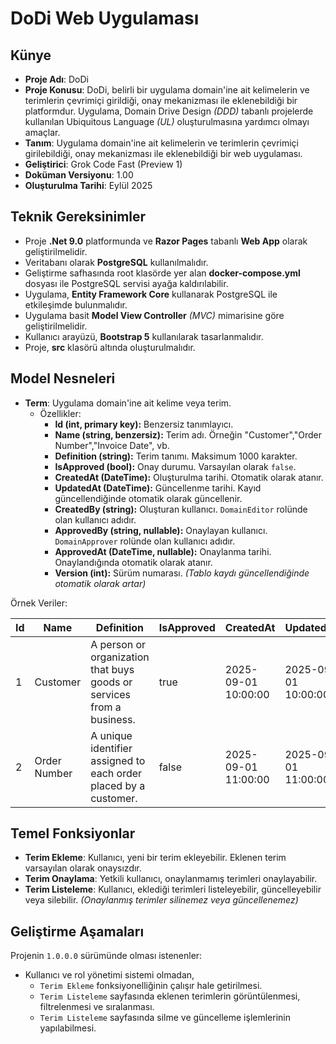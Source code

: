 # DoDi Web Uygulaması

## Künye

- **Proje Adı**: DoDi
- **Proje Konusu**: DoDi, belirli bir uygulama domain'ine ait kelimelerin ve terimlerin çevrimiçi girildiği, onay mekanizması ile eklenebildiği bir platformdur. Uygulama, Domain Drive Design *(DDD)* tabanlı projelerde kullanılan Ubiquitous Language *(UL)* oluşturulmasına yardımcı olmayı amaçlar.
- **Tanım**: Uygulama domain'ine ait kelimelerin ve terimlerin çevrimiçi girilebildiği, onay mekanizması ile eklenebildiği bir web uygulaması.
- **Geliştirici**: Grok Code Fast (Preview 1)
- **Doküman Versiyonu**: 1.00
- **Oluşturulma Tarihi**: Eylül 2025

## Teknik Gereksinimler

- Proje **.Net 9.0** platformunda ve **Razor Pages** tabanlı **Web App** olarak geliştirilmelidir.
- Veritabanı olarak **PostgreSQL** kullanılmalıdır.
- Geliştirme safhasında root klasörde yer alan **docker-compose.yml** dosyası ile PostgreSQL servisi ayağa kaldırılabilir.
- Uygulama, **Entity Framework Core** kullanarak PostgreSQL ile etkileşimde bulunmalıdır.
- Uygulama basit **Model View Controller** *(MVC)* mimarisine göre geliştirilmelidir.
- Kullanıcı arayüzü, **Bootstrap 5** kullanılarak tasarlanmalıdır.
- Proje, **src** klasörü altında oluşturulmalıdır.

## Model Nesneleri

- **Term**: Uygulama domain'ine ait kelime veya terim.
  - Özellikler:
    - **Id (int, primary key):** Benzersiz tanımlayıcı.
    - **Name (string, benzersiz):** Terim adı. Örneğin "Customer","Order Number","Invoice Date", vb.
    - **Definition (string):** Terim tanımı. Maksimum 1000 karakter.
    - **IsApproved (bool):** Onay durumu. Varsayılan olarak `false`.
    - **CreatedAt (DateTime):** Oluşturulma tarihi. Otomatik olarak atanır.
    - **UpdatedAt (DateTime):** Güncellenme tarihi. Kayıd güncellendiğinde otomatik olarak güncellenir.
    - **CreatedBy (string):** Oluşturan kullanıcı. `DomainEditor` rolünde olan kullanıcı adıdır.
    - **ApprovedBy (string, nullable):** Onaylayan kullanıcı. `DomainApprover` rolünde olan kullanıcı adıdır.
    - **ApprovedAt (DateTime, nullable):** Onaylanma tarihi. Onaylandığında otomatik olarak atanır.
    - **Version (int):** Sürüm numarası. *(Tablo kaydı güncellendiğinde otomatik olarak artar)*

Örnek Veriler:

| Id  | Name          | Definition                          | IsApproved | CreatedAt           | UpdatedAt           | CreatedBy | ApprovedBy | ApprovedAt | Version |
| --- | ------------- | ---------------------------------------------------------------------- | ---------- | ------------------- | ------------------- | --------- | ---------- | ---------- | ------- |
| 1   | Customer      | A person or organization that buys goods or services from a business. | true       | 2025-09-01 10:00:00 | 2025-09-01 10:00:00 | admin     | admin      | 2025-09-01 10:05:00 | 1       |
| 2   | Order Number  | A unique identifier assigned to each order placed by a customer. | false      | 2025-09-01 11:00:00 | 2025-09-01 11:00:00 | user1    | null       | null       | 1       |

## Temel Fonksiyonlar

- **Terim Ekleme**: Kullanıcı, yeni bir terim ekleyebilir. Eklenen terim varsayılan olarak onaysızdır.
- **Terim Onaylama**: Yetkili kullanıcı, onaylanmamış terimleri onaylayabilir.
- **Terim Listeleme**: Kullanıcı, eklediği terimleri listeleyebilir, güncelleyebilir veya silebilir. *(Onaylanmış terimler silinemez veya güncellenemez)*

## Geliştirme Aşamaları

Projenin `1.0.0.0` sürümünde olması istenenler:

- Kullanıcı ve rol yönetimi sistemi olmadan, 
  - `Terim Ekleme` fonksiyonelliğinin çalışır hale getirilmesi.
  - `Terim Listeleme` sayfasında eklenen terimlerin görüntülenmesi, filtrelenmesi ve sıralanması.
  - `Terim Listeleme` sayfasında silme ve güncelleme işlemlerinin yapılabilmesi.
